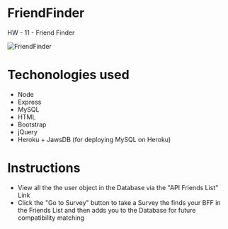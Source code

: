# FriendFinder
HW - 11 - Friend Finder

![FriendFinder](https://github.com/sthmpsn/sthmpsn.github.io/blob/master/assets/images/projects/proj-friend-finder.jpg)

# Techonologies used
* Node
* Express
* MySQL
* HTML
* Bootstrap
* jQuery
* Heroku + JawsDB (for deploying MySQL on Heroku)

# Instructions
* View all the the user object in the Database via the "API Friends List" Link
* Click the "Go to Survey" button to take a Survey the finds your BFF in the Friends List and then adds you to the Database for future compatibility matching
